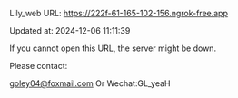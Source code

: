 Lily_web URL: https://222f-61-165-102-156.ngrok-free.app

Updated at: 2024-12-06 11:11:39

If you cannot open this URL, the server might be down.

Please contact: 

goley04@foxmail.com Or Wechat:GL_yeaH